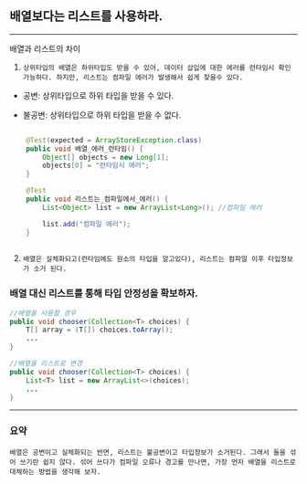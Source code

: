 ## 배열보다는 리스트를 사용하라.

---

배열과 리스트의 차이

1. `상위타입의 배열은 하위타입도 받을 수 있어, 데이터 삽입에 대한 에러를 런타임시 확인 가능하다.
하지만, 리스트는 컴파일 에러가 발생해서 쉽게 찾을수 있다.`

- 공변: 상위타입으로 하위 타입을 받을 수 있다.

- 불공변: 상위타입으로 하위 타입을 받을 수 없다.

```java

    @Test(expected = ArrayStoreException.class)
    public void 배열_에러_런타임() {
        Object[] objects = new Long[1];
        objects[0] = "런타임시 에러";
    }

    @Test
    public void 리스트는_컴파일에서_에러() {
        List<Object> list = new ArrayList<Long>(); //컴파일 에러

        list.add("컴파일 에러");
    }
    
```
2. `배열은 실체화되고(런타임에도 원소의 타입을 알고있다), 리스트는 컴파일 이후 타입정보가 소거 된다.`


### 배열 대신 리스트를 통해 타입 안정성을 확보하자.
```java
//배열을 사용할 경우
public void chooser(Collection<T> choices) {
    T[] array = (T[]) choices.toArray();
    ...
}

//배열을 리스트로 변경
public void chooser(Collection<T> choices) {
    List<T> list = new ArrayList<>(choices);
    ...
}
```

---

### 요약
`
 배열은 공변이고 실체화되는 반면, 리스트는 불공변이고 타입정보가 소거된다. 그래서 둘을 섞어 쓰기란 쉽지 않다.
 섞어 쓰다가 컴파일 오류나 경고를 만나면, 가장 먼저 배열을 리스트로 대체하는 방법을 생각해 보자.
`
